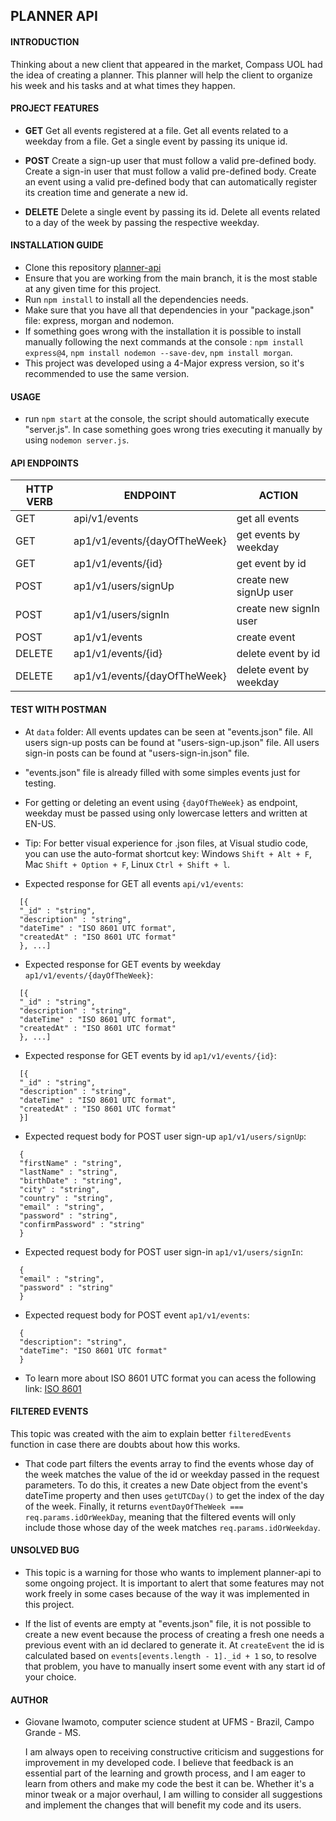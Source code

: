 ## **PLANNER API**

#### **INTRODUCTION**

Thinking about a new client that appeared in the market, Compass UOL had the idea of creating a planner. This planner will help the client to organize his week and his tasks and at what times they happen.

#### **PROJECT FEATURES**

- **GET**
  Get all events registered at a file.
  Get all events related to a weekday from a file.
  Get a single event by passing its unique id.

- **POST**
  Create a sign-up user that must follow a valid pre-defined body.
  Create a sign-in user that must follow a valid pre-defined body.
  Create an event using a valid pre-defined body that can automatically register its creation time and generate a new id.

- **DELETE**
  Delete a single event by passing its id.
  Delete all events related to a day of the week by passing the respective weekday.

#### **INSTALLATION GUIDE**

- Clone this repository [planner-api](https://github.com/GiovaneIwamoto/planner-api)
- Ensure that you are working from the main branch, it is the most stable at any given time for this project.
- Run `npm install` to install all the dependencies needs.
- Make sure that you have all that dependencies in your "package.json" file: express, morgan and nodemon.
- If something goes wrong with the installation it is possible to install manually following the next commands at the console : `npm install express@4`, `npm install nodemon --save-dev`, `npm install morgan`.
- This project was developed using a 4-Major express version, so it's recommended to use the same version.

#### **USAGE**

- run `npm start` at the console, the script should automatically execute "server.js". In case something goes wrong tries executing it manually by using `nodemon server.js`.

#### **API ENDPOINTS**

| **HTTP VERB** | **ENDPOINT**                 | **ACTION**              |
| ------------- | ---------------------------- | ----------------------- |
| GET           | api/v1/events                | get all events          |
| GET           | ap1/v1/events/{dayOfTheWeek} | get events by weekday   |
| GET           | ap1/v1/events/{id}           | get event by id         |
| POST          | ap1/v1/users/signUp          | create new signUp user  |
| POST          | ap1/v1/users/signIn          | create new signIn user  |
| POST          | ap1/v1/events                | create event            |
| DELETE        | ap1/v1/events/{id}           | delete event by id      |
| DELETE        | ap1/v1/events/{dayOfTheWeek} | delete event by weekday |

#### **TEST WITH POSTMAN**

- At `data` folder:
  All events updates can be seen at "events.json" file.
  All users sign-up posts can be found at "users-sign-up.json" file.
  All users sign-in posts can be found at "users-sign-in.json" file.

- "events.json" file is already filled with some simples events just for testing.

- For getting or deleting an event using `{dayOfTheWeek}` as endpoint, weekday must be passed using only lowercase letters and written at EN-US.

- Tip: For better visual experience for .json files, at Visual studio code, you can use the auto-format shortcut key: Windows `Shift + Alt + F`, Mac `Shift + Option + F`, Linux `Ctrl + Shift + l`.

- Expected response for GET all events `api/v1/events`:

```
  [{
  "_id" : "string",
  "description" : "string",
  "dateTime" : "ISO 8601 UTC format",
  "createdAt" : "ISO 8601 UTC format"
  }, ...]
```

- Expected response for GET events by weekday `ap1/v1/events/{dayOfTheWeek}`:

```
  [{
  "_id" : "string",
  "description" : "string",
  "dateTime" : "ISO 8601 UTC format",
  "createdAt" : "ISO 8601 UTC format"
  }, ...]
```

- Expected response for GET events by id `ap1/v1/events/{id}`:

```
  [{
  "_id" : "string",
  "description" : "string",
  "dateTime" : "ISO 8601 UTC format",
  "createdAt" : "ISO 8601 UTC format"
  }]
```

- Expected request body for POST user sign-up `ap1/v1/users/signUp`:

```
  {
  "firstName" : "string",
  "lastName" : "string",
  "birthDate" : "string",
  "city" : "string",
  "country" : "string",
  "email" : "string",
  "password" : "string",
  "confirmPassword" : "string"
  }
```

- Expected request body for POST user sign-in `ap1/v1/users/signIn`:

```
  {
  "email" : "string",
  "password" : "string"
  }
```

- Expected request body for POST event `ap1/v1/events`:

```
  {
  "description": "string",
  "dateTime": "ISO 8601 UTC format"
  }
```

- To learn more about ISO 8601 UTC format you can acess the following link: [ISO 8601](https://documentation.sas.com/doc/en/vdmmlcdc/8.1/leforinforref/p1a0qt18rxydrkn1b0rtdfh2t8zs.htm#:~:text=UTC%20is%20a%20datetime%20value,ss%2B%7C%E2%80%93%20hh%3Amm)

#### **FILTERED EVENTS**

This topic was created with the aim to explain better `filteredEvents` function in case there are doubts about how this works.

- That code part filters the events array to find the events whose day of the week matches the value of the id or weekday passed in the request parameters. To do this, it creates a new Date object from the event's dateTime property and then uses `getUTCDay()` to get the index of the day of the week. Finally, it returns `eventDayOfTheWeek === req.params.idOrWeekDay`, meaning that the filtered events will only include those whose day of the week matches `req.params.idOrWeekday`.

#### **UNSOLVED BUG**

- This topic is a warning for those who wants to implement planner-api to some ongoing project. It is important to alert that some features may not work freely in some cases because of the way it was implemented in this project.

- If the list of events are empty at "events.json" file, it is not possible to create a new event because the process of creating a fresh one needs a previous event with an id declared to generate it. At `createEvent` the id is calculated based on `events[events.length - 1]._id + 1` so, to resolve that problem, you have to manually insert some event with any start id of your choice.

#### **AUTHOR**

- Giovane Iwamoto, computer science student at UFMS - Brazil, Campo Grande - MS.

  I am always open to receiving constructive criticism and suggestions for improvement in my developed code. I believe that feedback is an essential part of the learning and growth process, and I am eager to learn from others and make my code the best it can be. Whether it's a minor tweak or a major overhaul, I am willing to consider all suggestions and implement the changes that will benefit my code and its users.
